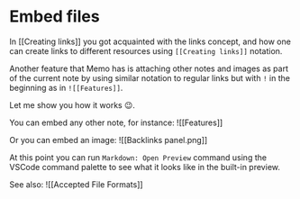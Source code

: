 # Embed files

In [[Creating links]] you got acquainted with the links concept, and how one can create links to different resources using `[[Creating links]]` notation.

Another feature that Memo has is attaching other notes and images as part of the current note by using similar notation to regular links but with `!` in the beginning as in `![[Features]]`.

Let me show you how it works 😉.

You can embed any other note, for instance: ![[Features]]

Or you can embed an image: ![[Backlinks panel.png]]

At this point you can run `Markdown: Open Preview` command using the VSCode command palette to see what it looks like in the built-in preview.

See also: ![[Accepted File Formats]]
